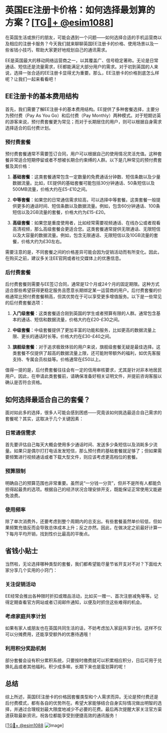 # 英国EE注册卡价格：如何选择最划算的方案？[[TG💪+ @esim1088](https://t.me/s/esim1088)]

在英国生活或旅行的朋友，可能会遇到一个问题——如何选择合适的手机运营商以及相应的注册卡服务？今天我们就来聊聊英国EE注册卡的价格、使用场景以及一些省钱小技巧，帮助大家更好地规划自己的通讯需求。

EE是英国最大的移动网络运营商之一，以其覆盖广、信号稳定著称。无论是日常通话、短信还是流量需求，EE都能满足大部分用户的需求。对于初到英国的人来说，选择一张合适的EE注册卡显得尤为重要。那么，EE注册卡的价格到底怎么样呢？让我们一起来看看吧！

## EE注册卡的基本费用结构

首先，我们需要了解EE注册卡的基本费用结构。EE提供了多种套餐选择，主要分为预付费（Pay As You Go）和后付费（Pay Monthly）两种模式。对于短期访英的游客来说，预付费套餐更为常见；而对于长期居住的用户，则可以根据自身需求选择适合的后付费计划。

### 预付费套餐

预付费套餐通常不需要签订合同，用户可以根据自己的使用情况灵活充值。这种套餐非常适合短期停留或者不想被长期合约束缚的人群。以下是几种常见的预付费套餐及其价格：

1. **基础套餐**：这类套餐通常包含一定数量的免费通话分钟数、短信条数以及少量数据流量。比如，EE提供的基础套餐可能包括30分钟通话、50条短信以及500MB流量，价格大约在£5-£10之间。
   
2. **中等套餐**：如果您的日常通信需求较高，可以选择中等套餐。这类套餐一般提供更多的通话时间、短信条数以及数据流量。例如，包含60分钟通话、100条短信以及2GB流量的套餐，价格大约为£15-£20。

3. **高级套餐**：如果您是重度使用者，比如经常需要视频通话、在线办公或者观看高清视频，那么高级套餐会更适合您。这类套餐通常提供无限通话、无限短信以及大容量的数据流量。例如，包含无限通话、无限短信以及10GB流量的套餐，价格大约为£30左右。

需要注意的是，不同套餐之间的价格差异可能会因为促销活动而有所变化。因此，在购买之前，建议多关注EE官网或者社交媒体上的优惠信息。

### 后付费套餐

后付费套餐则需要与EE签订合同，通常是12个月或24个月的固定期限。这种方式适合那些希望获得更稳定服务且愿意长期绑定某一运营商的用户。后付费套餐的价格通常比预付费套餐稍高，但其优势在于可以享受更多增值服务。以下是一些常见的后付费套餐选项：

1. **入门级套餐**：这类套餐适合刚到英国的学生或者预算有限的人群。通常包含基本的通话、短信和数据流量，价格大约在£20-£30之间。

2. **中级套餐**：中级套餐提供了更加丰富的功能和服务，比如更高的数据流量上限、更长的通话时长等。价格大约在£30-£40之间。

3. **旗舰级套餐**：对于追求极致体验的用户来说，旗舰级套餐无疑是最佳选择。这类套餐不仅提供了超高的数据流量上限，还可能附带额外的福利，如优先客服支持、专属会员权益等。价格通常在£50以上。

值得一提的是，后付费套餐往往会有一定的信用审核要求，尤其是针对非本地居民用户。因此，在申请此类套餐前，请确保准备好相关证明文件，并提前咨询客服以确认是否符合资格。

## 如何选择最适合自己的套餐？

面对如此多的选择，很多人可能会感到困惑——究竟该如何挑选最适合自己需求的套餐呢？其实，这取决于几个关键因素：

### 日常通信需求

首先要评估自己每天大概会使用多少通话时间、发送多少条短信以及消耗多少流量。如果只是偶尔打打电话发发短信，那么预付费的基础套餐就足够了；但如果需要频繁进行视频通话或者下载大型文件，则应该考虑更高档位的套餐。

### 预算限制

明确自己的预算范围也非常重要。虽然说“一分钱一分货”，但并不是所有人都能负担得起最贵的选项。根据自己的经济状况合理安排开支，既能保证正常使用又能避免浪费。

### 使用频率

除了单次消费外，还要考虑到整个周期内的总支出。有些套餐虽然单价较低，但如果频繁充值反而会导致总体成本上升；反之亦然。因此，在做决定之前最好计算一下每月平均开销，找到性价比最高的平衡点。

## 省钱小贴士

当然啦，无论选择哪种类型的套餐，我们都希望能尽量节省开支对不对？下面给大家分享几个实用的小窍门：

### 关注促销活动

EE经常会推出各种限时折扣或赠品活动，比如买一赠一、首次注册减免等等。记得定期查看官方网站或者订阅邮件通知，以便及时抓住这些难得的机会。

### 考虑家庭共享计划

如果有家人或朋友也在英国共同生活的话，不妨考虑加入家庭共享计划。这样不仅可以分摊费用，还能享受额外的优惠待遇哦！

### 利用积分奖励机制

部分套餐会设有积分累积系统，只要按时缴费就可以积累相应积分，日后可用于兑换礼品或者其他福利。积少成多嘛，长期下来也是蛮划算的呢！

## 总结

综上所述，英国EE注册卡的价格因套餐类型和个人需求而异。无论是预付费还是后付费模式，都有各自的优势所在。希望大家能够结合自身实际情况做出明智的选择，并通过合理规划最大限度地减少不必要的花费。最后再次提醒大家关注官方渠道获取最新资讯，祝各位都能享受到便捷高效的通讯服务！

[[TG💪+ @esim1088](https://t.me/s/esim1088) ![Image](https://i.postimg.cc/4NQfJmqS/Snipaste-2025-05-13-00-14-12.png)]